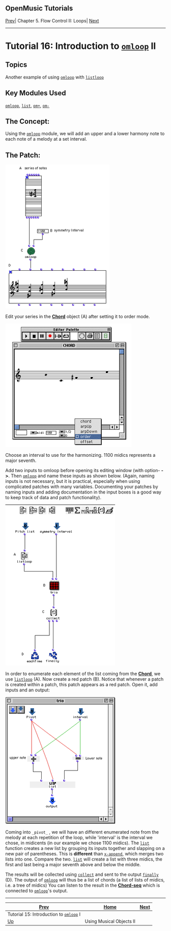 OpenMusic Tutorials  
---  
[Prev](tut.gen.15)| Chapter 5. Flow Control II: Loops|
[Next](tut.gen.17-18)  
  
* * *

# Tutorial 16: Introduction to [`omloop`](omloop) II

## Topics

Another example of using [`omloop`](omloop) with
[`listloop`](listloop)

## Key Modules Used

[`omloop`](omloop), [`list`](list), [`om+`](omplus),
[`om-`](omminus)

## The Concept:

Using the [`omloop`](omloop) module, we will add an upper and a lower
harmony note to each note of a melody at a set interval.

## The Patch:

![](figures/tutorials/general/16a.png)

Edit your series in the [**Chord**](chord) object (A) after setting it to
order mode.

![](figures/tutorials/general/16b.png)

Choose an interval to use for the harmonizing. 1100 midics represents a major
seventh.

Add two inputs to omloop before opening its editing window (with option-
**->**. Then [`omloop`](omloop) and name these inputs as shown below.
(Again, naming inputs is not necessary, but it is practical, especially when
using complicated patches with many variables. Documenting your patches by
naming inputs and adding documentation in the input boxes is a good way to
keep track of data and patch functionality).

![](figures/tutorials/general/16c.png)

In order to enumerate each element of the list coming from the
[**Chord**](chord), we use [`listloop`](listloop) (A). Now create a
red patch (B). Notice that whenever a patch is created within a patch, this
patch appears as a red patch. Open it, add inputs and an output:

![](figures/tutorials/general/16d.png)

Coming into `_pivot_` , we will have an different enumerated note from the
melody at each repetition of the loop, while 'interval' is the interval we
chose, in midicents (in our example we chose 1100 midics). The
[`list`](list) function creates a new list by grouping its inputs
together and slapping on a new pair of parentheses. This is **different** than
[`x-append`](x-append), which merges two lists into one. Compare the two.
[`list`](list) will create a list with three midics, the first and last
being a major seventh above and below the middle.

The results will be collected using [`collect`](listing) and sent to the
output [`finally`](finaldo) (D). The output of [`omloop`](omloop)
will thus be a list of chords (a list of lists of midics, i.e. a tree of
midics) You can listen to the result in the [**Chord-seq**](chord-seq)
which is connected to [`omloop`](omloop)'s output.

* * *

[Prev](tut.gen.15)| [Home](index)| [Next](tut.gen.17-18)  
---|---|---  
Tutorial 15: Introduction to [`omloop`](omloop) I|
[Up](tut.gen.15-16)| Using Musical Objects II

